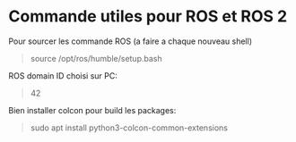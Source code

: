 # Commande utiles pour ROS et ROS 2

Pour sourcer les commande ROS (a faire a chaque nouveau shell)
> source /opt/ros/humble/setup.bash

ROS domain ID choisi sur PC:
>42

Bien installer colcon pour build les packages:
>sudo apt install python3-colcon-common-extensions